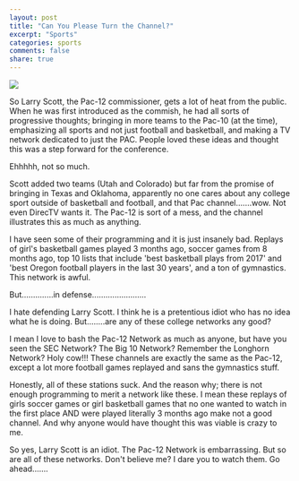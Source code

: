 ```yaml
---
layout: post
title: "Can You Please Turn the Channel?"
excerpt: "Sports"
categories: sports
comments: false
share: true
---
```


![](https://pbs.twimg.com/profile_images/875404574487494656/qIr7rs7g.jpg)







So Larry Scott, the Pac-12 commissioner, gets a lot of heat from the public. When he was first introduced as the commish, he had all sorts of progressive thoughts; bringing in more teams to the Pac-10 (at the time), emphasizing all sports and not just football and basketball, and making a TV network dedicated to just the PAC. People loved these ideas and thought this was a step forward for the conference.



Ehhhhh, not so much.



Scott added two teams (Utah and Colorado) but far from the promise of bringing in Texas and Oklahoma, apparently no one cares about any college sport outside of basketball and football, and that Pac channel.......wow. Not even DirecTV wants it. The Pac-12 is sort of a mess, and the channel illustrates this as much as anything.


I have seen some of their programming and it is just insanely bad. Replays of girl's basketball games played 3 months ago, soccer games from 8 months ago, top 10 lists that include 'best basketball plays from 2017' and 'best Oregon football players in the last 30 years', and a ton of gymnastics. This network is awful.



But..............in defense........................





I hate defending Larry Scott. I think he is a pretentious idiot who has no idea what he is doing. But........are any of these college networks any good?



I mean I love to bash the Pac-12 Network as much as anyone, but have you seen the SEC Network? The Big 10 Network? Remember the Longhorn Network? Holy cow!!! These channels are exactly the same as the Pac-12, except a lot more football games replayed and sans the gymnastics stuff. 

Honestly, all of these stations suck. And the reason why; there is not enough programming to merit a network like these. I mean these replays of girls soccer games or girl basketball games that no one wanted to watch in the first place AND were played literally 3 months ago make not a good channel. And why anyone would have thought this was viable is crazy to me.



So yes, Larry Scott is an idiot. The Pac-12 Network is embarrassing. But so are all of these networks. Don't believe me? I dare you to watch them. Go ahead.......






